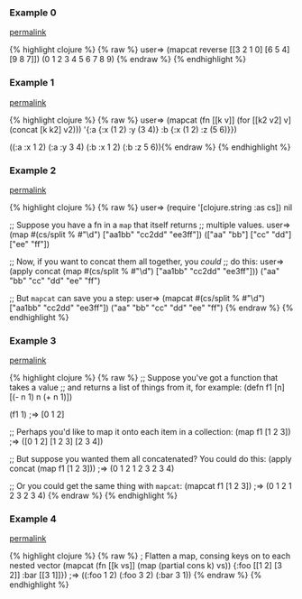 ### Example 0
[permalink](#example-0)

{% highlight clojure %}
{% raw %}
user=> (mapcat reverse [[3 2 1 0] [6 5 4] [9 8 7]])
(0 1 2 3 4 5 6 7 8 9)
{% endraw %}
{% endhighlight %}


### Example 1
[permalink](#example-1)

{% highlight clojure %}
{% raw %}
user=> (mapcat (fn [[k v]]
                 (for [[k2 v2] v]
                   (concat [k k2] v2)))
         '{:a {:x (1 2) :y (3 4)}
           :b {:x (1 2) :z (5 6)}})

((:a :x 1 2) (:a :y 3 4) (:b :x 1 2) (:b :z 5 6)){% endraw %}
{% endhighlight %}


### Example 2
[permalink](#example-2)

{% highlight clojure %}
{% raw %}
user=> (require '[clojure.string :as cs])
nil

;; Suppose you have a fn in a `map` that itself returns
;; multiple values.
user=> (map #(cs/split % #"\d") ["aa1bb" "cc2dd" "ee3ff"])
(["aa" "bb"] ["cc" "dd"] ["ee" "ff"])

;; Now, if you want to concat them all together, you *could*
;; do this:
user=> (apply concat (map #(cs/split % #"\d") ["aa1bb" "cc2dd" "ee3ff"]))
("aa" "bb" "cc" "dd" "ee" "ff")

;; But `mapcat` can save you a step:
user=> (mapcat #(cs/split % #"\d") ["aa1bb" "cc2dd" "ee3ff"])
("aa" "bb" "cc" "dd" "ee" "ff")
{% endraw %}
{% endhighlight %}


### Example 3
[permalink](#example-3)

{% highlight clojure %}
{% raw %}
;; Suppose you've got a function that takes a value
;; and returns a list of things from it, for example:
(defn f1
  [n]
  [(- n 1) n (+ n 1)])

(f1 1)
;=> [0 1 2]

;; Perhaps you'd like to map it onto each item in a collection:
(map f1 [1 2 3])
;=> ([0 1 2] [1 2 3] [2 3 4])

;; But suppose you wanted them all concatenated? You could do this:
(apply concat (map f1 [1 2 3]))
;=> (0 1 2 1 2 3 2 3 4)

;; Or you could get the same thing with `mapcat`:
(mapcat f1 [1 2 3])
;=> (0 1 2 1 2 3 2 3 4)
{% endraw %}
{% endhighlight %}


### Example 4
[permalink](#example-4)

{% highlight clojure %}
{% raw %}
; Flatten a map, consing keys on to each nested vector
(mapcat (fn [[k vs]] (map (partial cons k) vs)) {:foo [[1 2] [3 2]] :bar [[3 1]]})
;=> ((:foo 1 2) (:foo 3 2) (:bar 3 1))
{% endraw %}
{% endhighlight %}



